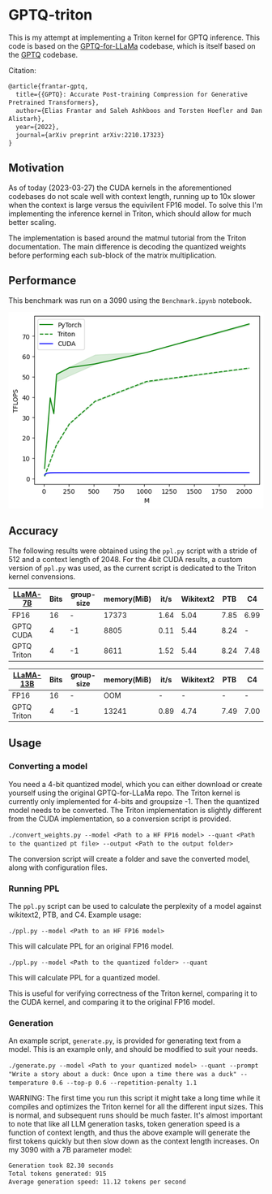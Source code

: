 # GPTQ-triton

This is my attempt at implementing a Triton kernel for GPTQ inference.  This code is based on the [GPTQ-for-LLaMa](https://github.com/qwopqwop200/GPTQ-for-LLaMa) codebase, which is itself based on the [GPTQ](https://github.com/IST-DASLab/gptq) codebase.

Citation:

```
@article{frantar-gptq,
  title={{GPTQ}: Accurate Post-training Compression for Generative Pretrained Transformers}, 
  author={Elias Frantar and Saleh Ashkboos and Torsten Hoefler and Dan Alistarh},
  year={2022},
  journal={arXiv preprint arXiv:2210.17323}
}
```

## Motivation

As of today (2023-03-27) the CUDA kernels in the aforementioned codebases do not scale well with context length, running up to 10x slower when the context is large versus the equivilent FP16 model.  To solve this I'm implementing the inference kernel in Triton, which should allow for much better scaling.

The implementation is based around the matmul tutorial from the Triton documentation.  The main difference is decoding the quantized weights before performing each sub-block of the matrix multiplication.


## Performance

This benchmark was run on a 3090 using the `Benchmark.ipynb` notebook.

![Triton benchmark graph](TritonBench.png)


## Accuracy

The following results were obtained using the `ppl.py` script with a stride of 512 and a context length of 2048.
For the 4bit CUDA results, a custom version of `ppl.py` was used, as the current script is dedicated to the Triton kernel convensions.


| [LLaMA-7B](https://arxiv.org/abs/2302.13971)       | Bits | group-size | memory(MiB) | it/s | Wikitext2 |  PTB  |  C4  | 
| -------------------------------------------------- | ---- | ---------- | ----------- | ---- | --------- | ----- | ---- |
| FP16                                               |  16  |      -     |    17373    | 1.64 |    5.04   |  7.85 | 6.99 |
| GPTQ CUDA                                          |   4  |     -1     |     8805    | 0.11 |    5.44   |  8.24 |   -  |
| GPTQ Triton                                        |   4  |     -1     |     8611    | 1.52 |    5.44   |  8.24 | 7.48 |


| [LLaMA-13B](https://arxiv.org/abs/2302.13971)      | Bits | group-size | memory(MiB) | it/s | Wikitext2 |  PTB  |  C4  |
| -------------------------------------------------- | ---- | ---------- | ----------- | ---- | --------- | ----- | ---- |
| FP16                                               |  16  |      -     |    OOM      |   -  |       -   |    -  |   -  |
| GPTQ Triton                                        |   4  |     -1     |    13241    | 0.89 |    4.74   |  7.49 | 7.00 |




## Usage

### Converting a model

You need a 4-bit quantized model, which you can either download or create yourself using the original GPTQ-for-LLaMa repo.  The Triton kernel is currently only implemented for 4-bits and groupsize -1.  Then the quantized model needs to be converted.  The Triton implementation is slightly different from the CUDA implementation, so a conversion script is provided.

`./convert_weights.py --model <Path to a HF FP16 model> --quant <Path to the quantized pt file> --output <Path to the output folder>`

The conversion script will create a folder and save the converted model, along with configuration files.


### Running PPL

The `ppl.py` script can be used to calculate the perplexity of a model against wikitext2, PTB, and C4.  Example usage:

`./ppl.py --model <Path to an HF FP16 model>`

This will calculate PPL for an original FP16 model.

`./ppl.py --model <Path to the quantized folder> --quant`

This will calculate PPL for a quantized model.

This is useful for verifying correctness of the Triton kernel, comparing it to the CUDA kernel, and comparing it to the original FP16 model.


### Generation

An example script, `generate.py`, is provided for generating text from a model.  This is an example only, and should be modified to suit your needs.

`./generate.py --model <Path to your quantized model> --quant --prompt "Write a story about a duck: Once upon a time there was a duck" --temperature 0.6 --top-p 0.6 --repetition-penalty 1.1`

WARNING: The first time you run this script it might take a long time while it compiles and optimizes the Triton kernel for all the different input sizes.  This is normal, and subsequent runs should be much faster.  It's almost important to note that like all LLM generation tasks, token generation speed is a function of context length, and thus the above example will generate the first tokens quickly but then slow down as the context length increases.  On my 3090 with a 7B parameter model:

```
Generation took 82.30 seconds
Total tokens generated: 915
Average generation speed: 11.12 tokens per second
```